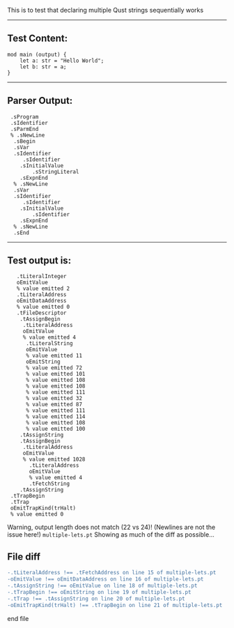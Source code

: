This is to test that declaring multiple Qust strings sequentially works

-------------------------


Test Content: 
-------------------------
```
mod main (output) { 
    let a: str = "Hello World";
    let b: str = a;
}
```
------------------------


Parser Output: 
-------------------------
```
 .sProgram
 .sIdentifier
 .sParmEnd
 % .sNewLine
  .sBegin
  .sVar
  .sIdentifier
     .sIdentifier
    .sInitialValue
        .sStringLiteral
    .sExpnEnd
  % .sNewLine
  .sVar
  .sIdentifier
     .sIdentifier
    .sInitialValue
        .sIdentifier
    .sExpnEnd
  % .sNewLine
  .sEnd

```
------------------------

Test output is: 
-------------------------
```
   .tLiteralInteger
   oEmitValue
   % value emitted 2
   .tLiteralAddress
   oEmitDataAddress
   % value emitted 0
   .tFileDescriptor
    .tAssignBegin
     .tLiteralAddress
     oEmitValue
     % value emitted 4
      .tLiteralString
      oEmitValue
      % value emitted 11
      oEmitString
      % value emitted 72
      % value emitted 101
      % value emitted 108
      % value emitted 108
      % value emitted 111
      % value emitted 32
      % value emitted 87
      % value emitted 111
      % value emitted 114
      % value emitted 108
      % value emitted 100
    .tAssignString
    .tAssignBegin
     .tLiteralAddress
     oEmitValue
     % value emitted 1028
       .tLiteralAddress
       oEmitValue
       % value emitted 4
       .tFetchString
    .tAssignString
 .tTrapBegin
 .tTrap
 oEmitTrapKind(trHalt)
 % value emitted 0

```


Warning, output length does not match (22 vs 24)!  (Newlines are not the issue here!) `multiple-lets.pt`
Showing as much of the diff as possible...

File diff
-------------------------
```diff
-.tLiteralAddress !== .tFetchAddress on line 15 of multiple-lets.pt
-oEmitValue !== oEmitDataAddress on line 16 of multiple-lets.pt
-.tAssignString !== oEmitValue on line 18 of multiple-lets.pt
-.tTrapBegin !== oEmitString on line 19 of multiple-lets.pt
-.tTrap !== .tAssignString on line 20 of multiple-lets.pt
-oEmitTrapKind(trHalt) !== .tTrapBegin on line 21 of multiple-lets.pt

```
end file
